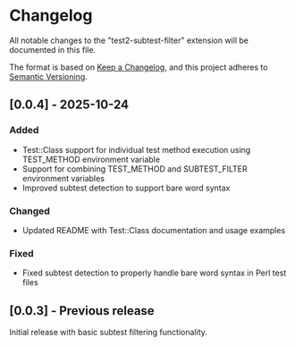 # Changelog

All notable changes to the "test2-subtest-filter" extension will be documented in this file.

The format is based on [Keep a Changelog](https://keepachangelog.com/en/1.0.0/),
and this project adheres to [Semantic Versioning](https://semver.org/spec/v2.0.0.html).

## [0.0.4] - 2025-10-24

### Added
- Test::Class support for individual test method execution using TEST_METHOD environment variable
- Support for combining TEST_METHOD and SUBTEST_FILTER environment variables
- Improved subtest detection to support bare word syntax

### Changed
- Updated README with Test::Class documentation and usage examples

### Fixed
- Fixed subtest detection to properly handle bare word syntax in Perl test files

## [0.0.3] - Previous release

Initial release with basic subtest filtering functionality.

